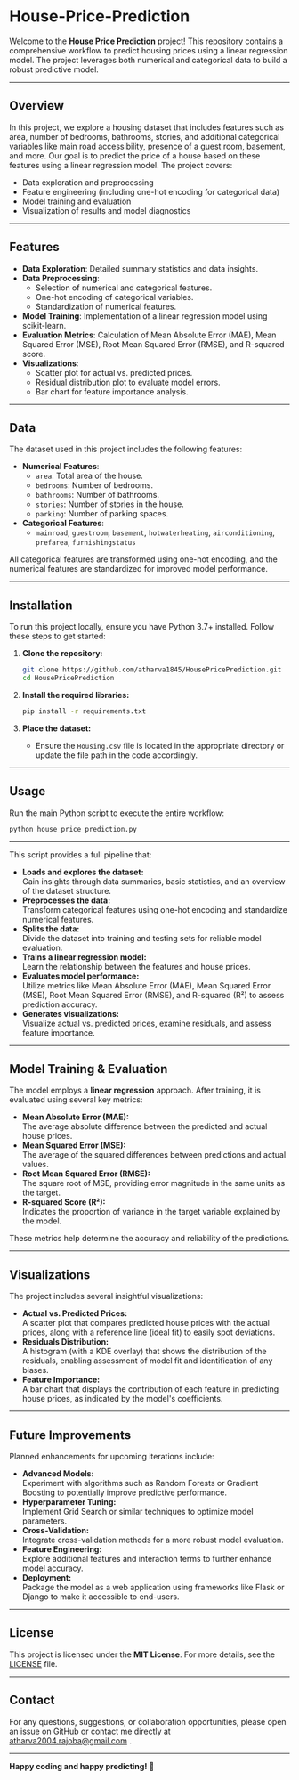 # House-Price-Prediction

Welcome to the **House Price Prediction** project! This repository contains a comprehensive workflow to predict housing prices using a linear regression model. The project leverages both numerical and categorical data to build a robust predictive model.

---

## Overview

In this project, we explore a housing dataset that includes features such as area, number of bedrooms, bathrooms, stories, and additional categorical variables like main road accessibility, presence of a guest room, basement, and more. Our goal is to predict the price of a house based on these features using a linear regression model. The project covers:

- Data exploration and preprocessing
- Feature engineering (including one-hot encoding for categorical data)
- Model training and evaluation
- Visualization of results and model diagnostics

---

## Features

- **Data Exploration**: Detailed summary statistics and data insights.
- **Data Preprocessing**:
  - Selection of numerical and categorical features.
  - One-hot encoding of categorical variables.
  - Standardization of numerical features.
- **Model Training**: Implementation of a linear regression model using scikit-learn.
- **Evaluation Metrics**: Calculation of Mean Absolute Error (MAE), Mean Squared Error (MSE), Root Mean Squared Error (RMSE), and R-squared score.
- **Visualizations**:
  - Scatter plot for actual vs. predicted prices.
  - Residual distribution plot to evaluate model errors.
  - Bar chart for feature importance analysis.

---

## Data

The dataset used in this project includes the following features:

- **Numerical Features**:
  - `area`: Total area of the house.
  - `bedrooms`: Number of bedrooms.
  - `bathrooms`: Number of bathrooms.
  - `stories`: Number of stories in the house.
  - `parking`: Number of parking spaces.
- **Categorical Features**:
  - `mainroad`, `guestroom`, `basement`, `hotwaterheating`, `airconditioning`, `prefarea`, `furnishingstatus`

All categorical features are transformed using one-hot encoding, and the numerical features are standardized for improved model performance.

---

## Installation

To run this project locally, ensure you have Python 3.7+ installed. Follow these steps to get started:

1. **Clone the repository:**
    ```bash
    git clone https://github.com/atharva1845/HousePricePrediction.git
    cd HousePricePrediction
    ```

2. **Install the required libraries:**
    ```bash
    pip install -r requirements.txt
    ```

3. **Place the dataset:**
   - Ensure the `Housing.csv` file is located in the appropriate directory or update the file path in the code accordingly.

---

## Usage

Run the main Python script to execute the entire workflow:

```bash
python house_price_prediction.py
 ```
---

This script provides a full pipeline that:

- **Loads and explores the dataset:**  
  Gain insights through data summaries, basic statistics, and an overview of the dataset structure.
- **Preprocesses the data:**  
  Transform categorical features using one-hot encoding and standardize numerical features.
- **Splits the data:**  
  Divide the dataset into training and testing sets for reliable model evaluation.
- **Trains a linear regression model:**  
  Learn the relationship between the features and house prices.
- **Evaluates model performance:**  
  Utilize metrics like Mean Absolute Error (MAE), Mean Squared Error (MSE), Root Mean Squared Error (RMSE), and R-squared (R²) to assess prediction accuracy.
- **Generates visualizations:**  
  Visualize actual vs. predicted prices, examine residuals, and assess feature importance.

---

## Model Training & Evaluation

The model employs a **linear regression** approach. After training, it is evaluated using several key metrics:

- **Mean Absolute Error (MAE):**  
  The average absolute difference between the predicted and actual house prices.
- **Mean Squared Error (MSE):**  
  The average of the squared differences between predictions and actual values.
- **Root Mean Squared Error (RMSE):**  
  The square root of MSE, providing error magnitude in the same units as the target.
- **R-squared Score (R²):**  
  Indicates the proportion of variance in the target variable explained by the model.

These metrics help determine the accuracy and reliability of the predictions.

---

## Visualizations

The project includes several insightful visualizations:

- **Actual vs. Predicted Prices:**  
  A scatter plot that compares predicted house prices with the actual prices, along with a reference line (ideal fit) to easily spot deviations.
- **Residuals Distribution:**  
  A histogram (with a KDE overlay) that shows the distribution of the residuals, enabling assessment of model fit and identification of any biases.
- **Feature Importance:**  
  A bar chart that displays the contribution of each feature in predicting house prices, as indicated by the model's coefficients.

---

## Future Improvements

Planned enhancements for upcoming iterations include:

- **Advanced Models:**  
  Experiment with algorithms such as Random Forests or Gradient Boosting to potentially improve predictive performance.
- **Hyperparameter Tuning:**  
  Implement Grid Search or similar techniques to optimize model parameters.
- **Cross-Validation:**  
  Integrate cross-validation methods for a more robust model evaluation.
- **Feature Engineering:**  
  Explore additional features and interaction terms to further enhance model accuracy.
- **Deployment:**  
  Package the model as a web application using frameworks like Flask or Django to make it accessible to end-users.

---

## License

This project is licensed under the **MIT License**. For more details, see the [LICENSE](LICENSE) file.

---

## Contact

For any questions, suggestions, or collaboration opportunities, please open an issue on GitHub or contact me directly at atharva2004.rajoba@gmail.com .

---

**Happy coding and happy predicting! 🚀**

